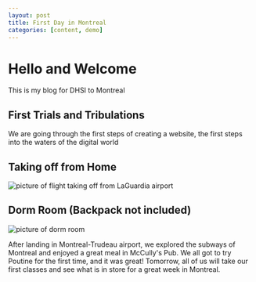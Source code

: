 ```yaml
---
layout: post
title: First Day in Montreal
categories: [content, demo]
---
```


# Hello and Welcome

This is my blog for DHSI to Montreal

<!--more-->

## First Trials and Tribulations

We are going through the first steps of creating a website, the first steps into the waters of the digital world

## Taking off from Home

![picture of flight taking off from LaGuardia airport](/assets/image/1576.jpg)

## Dorm Room (Backpack not included)

![picture of dorm room](/assets/image/IMG_1577.jpg)

After landing in Montreal-Trudeau airport, we explored the subways of Montreal and enjoyed a great meal in McCully's Pub. We all got to try Poutine for the first time, and it was great! Tomorrow, all of us will take our first classes and see what is in store for a great week in Montreal.
